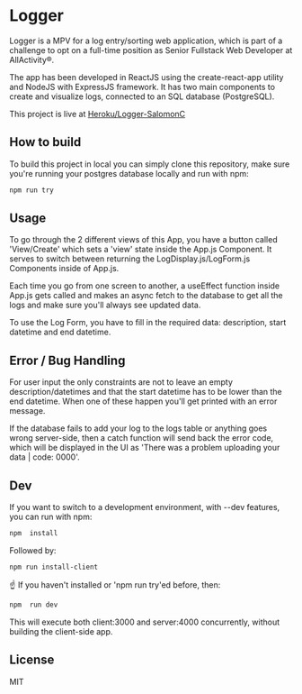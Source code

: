 # Logger

Logger is a MPV for a log entry/sorting web application, which is part of a challenge to opt on a full-time position as Senior Fullstack Web Developer at AllActivity®.

The app has been developed in ReactJS using the create-react-app utility and NodeJS with ExpressJS framework. It has two main components to create and visualize logs, connected to an SQL database (PostgreSQL).

This project is live at [Heroku/Logger-SalomonC](https://logger-salomonc.herokuapp.com/)

## How to build

To build this project in local you can simply clone this repository, make sure you're running your postgres database locally and run with npm:

```bash
npm run try
```

## Usage

To go through the 2 different views of this App, you have a button called 'View/Create' which sets a 'view' state inside the App.js Component. It serves to switch between returning the LogDisplay.js/LogForm.js Components inside of App.js.

Each time you go from one screen to another, a useEffect function inside App.js gets called and makes an async fetch to the database to get all the logs and  make sure you'll always see updated data.

To use the Log Form, you have to fill in the required data: description, start datetime and end datetime.

## Error / Bug Handling

For user input the only constraints are not to leave an empty description/datetimes and that the start datetime has to be lower than the end datetime. When one of these happen you'll get printed with an error message.

If the database fails to add your log to the logs table or anything goes wrong server-side, then a catch function will send back the error code, which will be displayed in the UI as 'There was a problem uploading your data | code: 0000'.

## Dev
If you want to switch to a development environment, with --dev features, you can run with npm:


```bash
npm  install
```

Followed by:


```bash
npm run install-client
```

☝ If you haven't installed or 'npm run try'ed before, then:

```bash
npm  run dev
```

This will execute both client:3000 and server:4000 concurrently, without building the client-side app.

## License
MIT